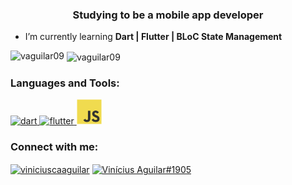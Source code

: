 <h3 align="center">Studying to be a mobile app developer</h3>

- I’m currently learning **Dart | Flutter | BLoC State Management**

<p><img align="left" src="https://github-readme-stats.vercel.app/api/top-langs?username=vaguilar09&show_icons=true&locale=en&layout=compact" alt="vaguilar09" /></p>

<p>&nbsp;<img align="center" src="https://github-readme-stats.vercel.app/api?username=vaguilar09&show_icons=true&locale=en" alt="vaguilar09" /></p>

<h3 align="left">Languages and Tools:</h3>
<p align="left"> <a href="https://dart.dev" target="_blank" rel="noreferrer"> <img src="https://www.vectorlogo.zone/logos/dartlang/dartlang-icon.svg" alt="dart" width="40" height="40"/> </a> <a href="https://flutter.dev" target="_blank" rel="noreferrer"> <img src="https://www.vectorlogo.zone/logos/flutterio/flutterio-icon.svg" alt="flutter" width="40" height="40"/> </a> <a href="https://developer.mozilla.org/en-US/docs/Web/JavaScript" target="_blank" rel="noreferrer"> <img src="https://raw.githubusercontent.com/devicons/devicon/master/icons/javascript/javascript-original.svg" alt="javascript" width="40" height="40"/> </a> </p>

<h3 align="left">Connect with me:</h3>
<p align="left">
<a href="https://linkedin.com/in/viniciuscaaguilar" target="blank"><img align="center" src="https://raw.githubusercontent.com/rahuldkjain/github-profile-readme-generator/master/src/images/icons/Social/linked-in-alt.svg" alt="viniciuscaaguilar" height="30" width="40" /></a>
<a href="https://discord.gg/Vinícius Aguilar#1905" target="blank"><img align="center" src="https://raw.githubusercontent.com/rahuldkjain/github-profile-readme-generator/master/src/images/icons/Social/discord.svg" alt="Vinícius Aguilar#1905" height="30" width="40" /></a>
</p>
